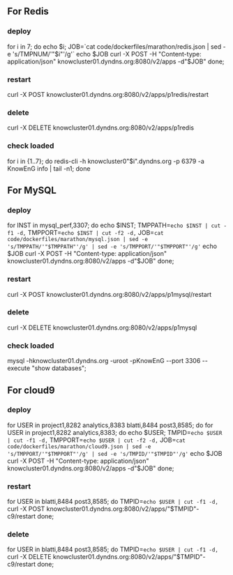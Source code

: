 ## For Redis
### deploy
for i in 7; do
    echo $i;
    JOB=`cat code/dockerfiles/marathon/redis.json | sed -e 's/TMPNUM/'"$i"'/g'`
    echo $JOB
    curl -X POST -H "Content-type: application/json" knowcluster01.dyndns.org:8080/v2/apps -d"$JOB"
done;

### restart
curl -X POST knowcluster01.dyndns.org:8080/v2/apps/p1redis/restart

### delete
curl -X DELETE knowcluster01.dyndns.org:8080/v2/apps/p1redis

### check loaded
for i in {1..7}; do
    redis-cli -h knowcluster0"$i".dyndns.org -p 6379 -a KnowEnG info | tail -n1;
done

## For MySQL

### deploy
for INST in mysql_perf,3307; do
    echo $INST;
    TMPPATH=`echo $INST | cut -f1 -d,`
    TMPPORT=`echo $INST | cut -f2 -d,`
    JOB=`cat code/dockerfiles/marathon/mysql.json | sed -e 's/TMPPATH/'"$TMPPATH"'/g' | sed -e 's/TMPPORT/'"$TMPPORT"'/g'`
    echo $JOB
    curl -X POST -H "Content-type: application/json" knowcluster01.dyndns.org:8080/v2/apps -d"$JOB"
done;

### restart
curl -X POST knowcluster01.dyndns.org:8080/v2/apps/p1mysql/restart

### delete
curl -X DELETE knowcluster01.dyndns.org:8080/v2/apps/p1mysql

### check loaded
mysql -hknowcluster01.dyndns.org -uroot -pKnowEnG --port 3306 --execute "show databases";

## For cloud9
### deploy
for USER in project1,8282 analytics,8383 blatti,8484 post3,8585; do
for USER in project1,8282 analytics,8383; do
    echo $USER;
    TMPID=`echo $USER | cut -f1 -d,`
    TMPPORT=`echo $USER | cut -f2 -d,`
    JOB=`cat code/dockerfiles/marathon/cloud9.json | sed -e 's/TMPPORT/'"$TMPPORT"'/g' | sed -e 's/TMPID/'"$TMPID"'/g'`
    echo $JOB
    curl -X POST -H "Content-type: application/json" knowcluster01.dyndns.org:8080/v2/apps -d"$JOB"
done;

### restart
for USER in blatti,8484 post3,8585; do
    TMPID=`echo $USER | cut -f1 -d,`
    curl -X POST knowcluster01.dyndns.org:8080/v2/apps/"$TMPID"-c9/restart
done;

### delete
for USER in blatti,8484 post3,8585; do
    TMPID=`echo $USER | cut -f1 -d,`
    curl -X DELETE knowcluster01.dyndns.org:8080/v2/apps/"$TMPID"-c9/restart
done;

